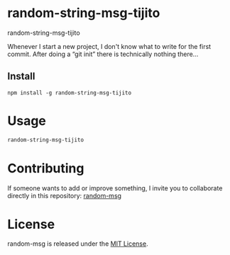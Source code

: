 # random-string-msg-tijito
random-string-msg-tijito

Whenever I start a new project, I don't know what to write for the first commit. After doing a “git init” there is technically nothing there...

## Install

```npm
npm install -g random-string-msg-tijito
```

# Usage

```bash
random-string-msg-tijito
```

# Contributing
If someone wants to add or improve something, I invite you to collaborate directly in this repository: [random-msg](https://github.com/JoseLopezGonzalez/random-string-msg-tijito)

# License
random-msg is released under the [MIT License](https://opensource.org/licenses/MIT).